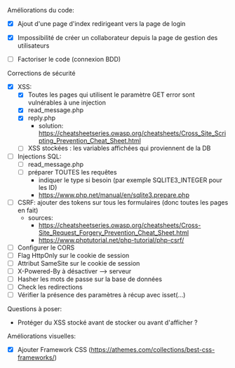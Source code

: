 Améliorations du code:

- [x] Ajout d'une page d'index redirigeant vers la page de login
- [x] Impossibilité de créer un collaborateur depuis la page de gestion des utilisateurs
- [ ] Factoriser le code (connexion BDD)


Corrections de sécurité

- [x] XSS:
    - [x] Toutes les pages qui utilisent le paramètre GET error sont vulnérables à une injection
    - [x] read_message.php
    - [x] reply.php
      - solution: https://cheatsheetseries.owasp.org/cheatsheets/Cross_Site_Scripting_Prevention_Cheat_Sheet.html
    - [ ] XSS stockées : les variables affichées qui proviennent de la DB
- [ ] Injections SQL:
    - [ ] read_message.php
    - [ ] préparer TOUTES les requêtes
      - indiquer le type si besoin (par exemple SQLITE3_INTEGER pour les ID) 
      - https://www.php.net/manual/en/sqlite3.prepare.php
- [ ] CSRF: ajouter des tokens sur tous les formulaires (donc toutes les pages en fait)
  - sources: 
    - https://cheatsheetseries.owasp.org/cheatsheets/Cross-Site_Request_Forgery_Prevention_Cheat_Sheet.html
    - https://www.phptutorial.net/php-tutorial/php-csrf/
- [ ] Configurer le CORS
- [ ] Flag HttpOnly sur le cookie de session
- [ ] Attribut SameSite sur le cookie de session
- [ ] X-Powered-By à désactiver --> serveur
- [ ] Hasher les mots de passe sur la base de données
- [ ] Check les redirections
- [ ] Vérifier la présence des paramètres à récup avec isset(...)

Questions à poser:

- Protéger du XSS stocké avant de stocker ou avant d'afficher ?

Améliorations visuelles:

-   [x] Ajouter Framework CSS (https://athemes.com/collections/best-css-frameworks/)